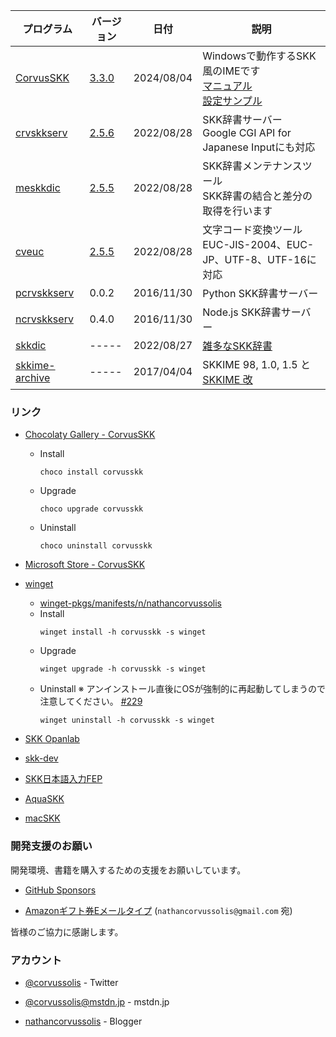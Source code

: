 
| プログラム | バージョン | 日付 | 説明 |
|---|---|---|---|
| [CorvusSKK](https://github.com/nathancorvussolis/corvusskk) | [3.3.0](https://github.com/nathancorvussolis/corvusskk/releases/tag/3.3.0) | 2024/08/04 | Windowsで動作するSKK風のIMEです<br>[マニュアル](https://github.com/nathancorvussolis/corvusskk/blob/3.3.0/README.md)<br>[設定サンプル](https://github.com/nathancorvussolis/corvusskk/tree/3.3.0/installer/config-sample) |
| [crvskkserv](https://github.com/nathancorvussolis/crvskkserv) | [2.5.6](https://github.com/nathancorvussolis/crvskkserv/releases/tag/2.5.6) | 2022/08/28 | SKK辞書サーバー<br>Google CGI API for Japanese Inputにも対応 |
| [meskkdic](https://github.com/nathancorvussolis/meskkdic) | [2.5.5](https://github.com/nathancorvussolis/meskkdic/releases/tag/2.5.5) | 2022/08/28 | SKK辞書メンテナンスツール<br>SKK辞書の結合と差分の取得を行います |
| [cveuc](https://github.com/nathancorvussolis/cveuc) | [2.5.5](https://github.com/nathancorvussolis/cveuc/releases/tag/2.5.5) | 2022/08/28 | 文字コード変換ツール<br>EUC-JIS-2004、EUC-JP、UTF-8、UTF-16に対応 |
| [pcrvskkserv](https://github.com/nathancorvussolis/pcrvskkserv) | 0.0.2 | 2016/11/30 | Python SKK辞書サーバー |
| [ncrvskkserv](https://github.com/nathancorvussolis/ncrvskkserv) | 0.4.0 | 2016/11/30 | Node.js SKK辞書サーバー |
| [skkdic](https://github.com/nathancorvussolis/skkdic) | ----- | 2022/08/27 | [雑多なSKK辞書](https://nathancorvussolis.github.io/skkdic/) |
| [skkime-archive](https://github.com/nathancorvussolis/skkime-archive) | ----- | 2017/04/04 | SKKIME 98, 1.0, 1.5 と [SKKIME 改](http://coexe.web.fc2.com/legacy.html#skkime) |


### リンク

* [Chocolaty Gallery - CorvusSKK](https://chocolatey.org/packages/corvusskk)

  * Install
    ```
    choco install corvusskk
    ```
  * Upgrade
    ```
    choco upgrade corvusskk
    ```
  * Uninstall
    ```
    choco uninstall corvusskk
    ```

* [Microsoft Store - CorvusSKK](https://apps.microsoft.com/store/detail/corvusskk/XPFCXLSGH2H786?hl=ja-jp&gl=jp)

* [winget](https://docs.microsoft.com/ja-jp/windows/package-manager/winget/)
  * [winget-pkgs/manifests/n/nathancorvussolis](https://github.com/microsoft/winget-pkgs/tree/master/manifests/n/nathancorvussolis)
  * Install
    ```
    winget install -h corvusskk -s winget
    ```
  * Upgrade
    ```
    winget upgrade -h corvusskk -s winget
    ```
  * Uninstall
    ※ アンインストール直後にOSが強制的に再起動してしまうので注意してください。 [#229](https://github.com/microsoft/winget-cli/issues/229)
    ```
    winget uninstall -h corvusskk -s winget
    ```
   
* [SKK Opanlab](http://openlab.ring.gr.jp/skk/index-j.html)

* [skk-dev](https://github.com/skk-dev)

* [SKK日本語入力FEP](http://coexe.web.fc2.com/programs.html#skkfep)

* [AquaSKK](https://github.com/codefirst/aquaskk)

* [macSKK](https://github.com/mtgto/macSKK)


### 開発支援のお願い

開発環境、書籍を購入するための支援をお願いしています。

* [GitHub Sponsors](https://github.com/sponsors/nathancorvussolis)

* [Amazonギフト券Eメールタイプ](https://www.amazon.co.jp/gp/product/B004N3APGO/) (``nathancorvussolis@gmail.com`` 宛)

皆様のご協力に感謝します。


### アカウント

* [@corvussolis](https://twitter.com/corvussolis) - Twitter

* [@corvussolis@mstdn.jp](https://mstdn.jp/@corvussolis) - mstdn.jp

* [nathancorvussolis](https://nathancorvussolis.blogspot.com/) - Blogger
